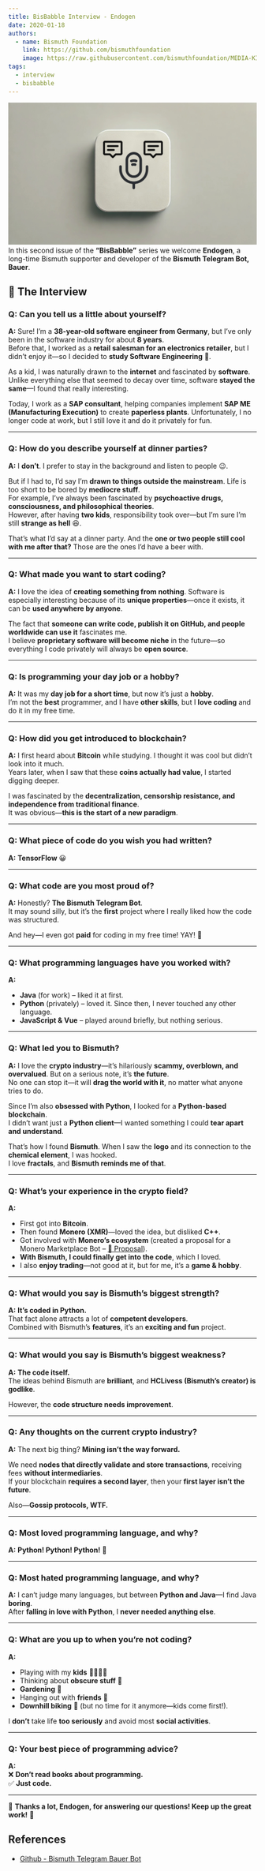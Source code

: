 ```yaml
---
title: BisBabble Interview - Endogen
date: 2020-01-18
authors:
  - name: Bismuth Foundation
    link: https://github.com/bismuthfoundation
    image: https://raw.githubusercontent.com/bismuthfoundation/MEDIA-KIT/refs/heads/master/Logo_v2/bis300px.png
tags:
  - interview
  - bisbabble
---
```

![](/images/2020-01-18-interview.jpg)
In this second issue of the **“BisBabble”** series we welcome **Endogen**, a long-time Bismuth supporter and developer of the **Bismuth Telegram Bot, Bauer**.
<!--more-->


## 📝 The Interview  

### **Q: Can you tell us a little about yourself?**  
**A:** Sure! I’m a **38-year-old software engineer from Germany**, but I’ve only been in the software industry for about **8 years**.  
Before that, I worked as a **retail salesman for an electronics retailer**, but I didn’t enjoy it—so I decided to **study Software Engineering** 🙂.  

As a kid, I was naturally drawn to the **internet** and fascinated by **software**. Unlike everything else that seemed to decay over time, software **stayed the same**—I found that really interesting.  

Today, I work as a **SAP consultant**, helping companies implement **SAP ME (Manufacturing Execution)** to create **paperless plants**. Unfortunately, I no longer code at work, but I still love it and do it privately for fun.  

---

### **Q: How do you describe yourself at dinner parties?**  
**A:** I **don’t**. I prefer to stay in the background and listen to people 😉.  

But if I had to, I’d say I’m **drawn to things outside the mainstream**. Life is too short to be bored by **mediocre stuff**.  
For example, I’ve always been fascinated by **psychoactive drugs, consciousness, and philosophical theories**.  
However, after having **two kids**, responsibility took over—but I’m sure I’m still **strange as hell** 😆.  

That’s what I’d say at a dinner party. And the **one or two people still cool with me after that?** Those are the ones I’d have a beer with.  

---

### **Q: What made you want to start coding?**  
**A:** I love the idea of **creating something from nothing**. Software is especially interesting because of its **unique properties**—once it exists, it can be **used anywhere by anyone**.  

The fact that **someone can write code, publish it on GitHub, and people worldwide can use it** fascinates me.  
I believe **proprietary software will become niche** in the future—so everything I code privately will always be **open source**.  

---

### **Q: Is programming your day job or a hobby?**  
**A:** It was my **day job for a short time**, but now it’s just a **hobby**.  
I’m not the **best** programmer, and I have **other skills**, but I **love coding** and do it in my free time.  

---

### **Q: How did you get introduced to blockchain?**  
**A:** I first heard about **Bitcoin** while studying. I thought it was cool but didn’t look into it much.  
Years later, when I saw that these **coins actually had value**, I started digging deeper.  

I was fascinated by the **decentralization, censorship resistance, and independence from traditional finance**.  
It was obvious—**this is the start of a new paradigm**.  

---

### **Q: What piece of code do you wish you had written?**  
**A:** **TensorFlow** 😀

---

### **Q: What code are you most proud of?**  
**A:** Honestly? **The Bismuth Telegram Bot**.  
It may sound silly, but it’s the **first** project where I really liked how the code was structured.  

And hey—I even got **paid** for coding in my free time! YAY! 🎉  

---

### **Q: What programming languages have you worked with?**  
**A:**  
- **Java** (for work) – liked it at first.  
- **Python** (privately) – loved it. Since then, I never touched any other language.  
- **JavaScript & Vue** – played around briefly, but nothing serious.  

---

### **Q: What led you to Bismuth?**  
**A:** I love the **crypto industry**—it’s hilariously **scammy, overblown, and overvalued**. But on a serious note, it’s **the future**.  
No one can stop it—it will **drag the world with it**, no matter what anyone tries to do.  

Since I’m also **obsessed with Python**, I looked for a **Python-based blockchain**.  
I didn’t want just a **Python client**—I wanted something I could **tear apart and understand**.  

That’s how I found **Bismuth**. When I saw the **logo** and its connection to the **chemical element**, I was hooked.  
I love **fractals**, and **Bismuth reminds me of that**.  

---

### **Q: What’s your experience in the crypto field?**  
**A:**  
- First got into **Bitcoin**.  
- Then found **Monero (XMR)**—loved the idea, but disliked **C++**.  
- Got involved with **Monero’s ecosystem** (created a proposal for a Monero Marketplace Bot – [🔗 Proposal](https://tinyurl.com/y4xc98x4)).  
- **With Bismuth, I could finally get into the code**, which I loved.  
- I also **enjoy trading**—not good at it, but for me, it’s a **game & hobby**.  

---

### **Q: What would you say is Bismuth’s biggest strength?**  
**A:** **It’s coded in Python.**  
That fact alone attracts a lot of **competent developers**.  
Combined with Bismuth’s **features**, it’s an **exciting and fun** project.  

---

### **Q: What would you say is Bismuth’s biggest weakness?**  
**A:** **The code itself.**  
The ideas behind Bismuth are **brilliant**, and **HCLivess (Bismuth’s creator) is godlike**.  

However, the **code structure needs improvement**.  

---

### **Q: Any thoughts on the current crypto industry?**  
**A:** The next big thing? **Mining isn’t the way forward.**  

We need **nodes that directly validate and store transactions**, receiving fees **without intermediaries**.  
If your blockchain **requires a second layer**, then your **first layer isn’t the future**.  

Also—**Gossip protocols, WTF.**  

---

### **Q: Most loved programming language, and why?**  
**A:** **Python! Python! Python!** 🚀  

---

### **Q: Most hated programming language, and why?**  
**A:** I can’t judge many languages, but between **Python and Java**—I find Java **boring**.  
After **falling in love with Python**, I **never needed anything else**.  

---

### **Q: What are you up to when you’re not coding?**  
**A:**  
- Playing with my **kids** 👨‍👩‍👧‍👦  
- Thinking about **obscure stuff** 🤯  
- **Gardening** 🌱  
- Hanging out with **friends** 🍻  
- **Downhill biking** 🚴 (but no time for it anymore—kids come first!).  

I **don’t** take life **too seriously** and avoid most **social activities**.  

---

### **Q: Your best piece of programming advice?**  
**A:**  
❌ **Don’t read books about programming.**  
✅ **Just code.**  

---

🙏 **Thanks a lot, Endogen, for answering our questions! Keep up the great work!** 🚀  


## References

- [Github - Bismuth Telegram Bauer Bot](https://github.com/Endogen/Telegram-Bauer-Bot)

